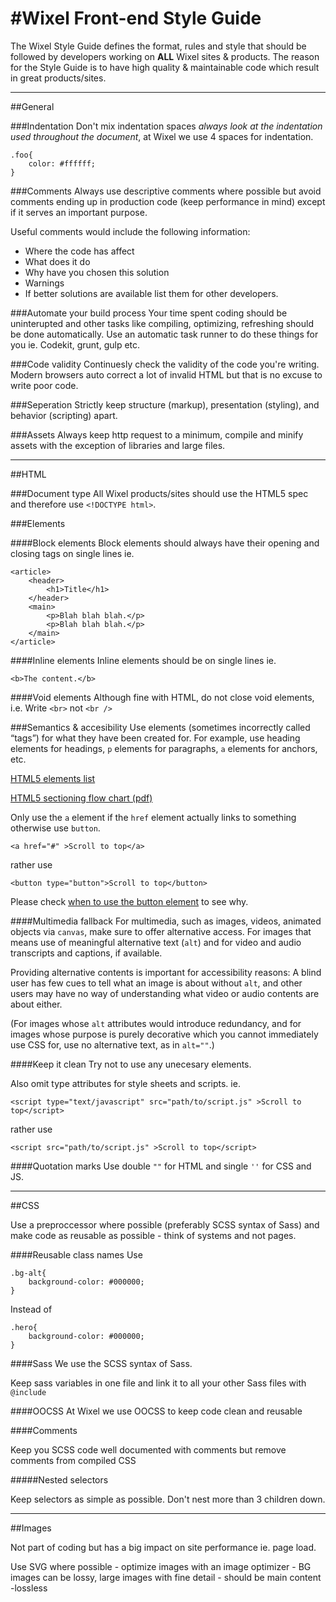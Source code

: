 #Wixel Front-end Style Guide
===

The Wixel Style Guide defines the format, rules and style that should be followed by developers working on **ALL** Wixel sites & products. The reason for the Style Guide is to have high quality & maintainable code which result in great products/sites.


---

##General

###Indentation
Don't mix indentation spaces *always look at the indentation used throughout the document*, at Wixel we use 4 spaces for indentation.

```
.foo{
	color: #ffffff;
}
```

###Comments
Always use descriptive comments where possible but avoid comments ending up in production code (keep performance in mind) except if it serves an important purpose.

Useful comments would include the following information:

* Where the code has affect
* What does it do
* Why have you chosen this solution
* Warnings
* If better solutions are available list them for other developers.

###Automate your build process
Your time spent coding should be uninterupted and other tasks like compiling, optimizing, refreshing should be done automatically. Use an automatic task runner to do these things for you ie. Codekit, grunt, gulp etc.

###Code validity
Continuesly check the validity of the code you're writing. Modern browsers auto correct a lot of invalid HTML but that is no excuse to write poor code.

###Seperation
Strictly keep structure (markup), presentation (styling), and behavior (scripting) apart.

###Assets
Always keep http request to a minimum, compile and minify assets with the exception of libraries and large files.

---

##HTML

###Document type
All Wixel products/sites should use the HTML5 spec and therefore use `<!DOCTYPE html>`.

###Elements

####Block elements
Block elements should always have their opening and closing tags on single lines ie.

```
<article>
	<header>
		<h1>Title</h1>
	</header>
	<main>
		<p>Blah blah blah.</p>
		<p>Blah blah blah.</p>
	</main>
</article>
```

####Inline elements
Inline elements should be on single lines ie.

```
<b>The content.</b>
```

####Void elements
Although fine with HTML, do not close void elements, i.e.
Write `<br>` not `<br />`

###Semantics & accesibility
Use elements (sometimes incorrectly called “tags”) for what they have been created for. For example, use heading elements for headings, `p` elements for paragraphs, `a` elements for anchors, etc.

[HTML5 elements list](https://developer.mozilla.org/en/docs/Web/Guide/HTML/HTML5/HTML5_element_list)

[HTML5 sectioning flow chart (pdf)](http://html5doctor.com/downloads/h5d-sectioning-flowchart.pdf)

Only use the `a` element if the `href` element actually links to something otherwise use `button`.


```
<a href="#" >Scroll to top</a>
```
rather use

```
<button type="button">Scroll to top</button>
```

Please check [when to use the button element](http://css-tricks.com/use-button-element/) to see why.

####Multimedia fallback
For multimedia, such as images, videos, animated objects via `canvas`, make sure to offer alternative access. For images that means use of meaningful alternative text (`alt`) and for video and audio transcripts and captions, if available.

Providing alternative contents is important for accessibility reasons: A blind user has few cues to tell what an image is about without `alt`, and other users may have no way of understanding what video or audio contents are about either.

(For images whose `alt` attributes would introduce redundancy, and for images whose purpose is purely decorative which you cannot immediately use CSS for, use no alternative text, as in `alt=""`.)

####Keep it clean
Try not to use any unecesary elements.

Also omit type attributes for style sheets and scripts. ie.

`<script type="text/javascript" src="path/to/script.js" >Scroll to top</script>`

rather use

`<script src="path/to/script.js" >Scroll to top</script>`

####Quotation marks
Use double `""` for HTML and single `''` for CSS and JS.

---

##CSS

Use a preproccessor where possible (preferably SCSS syntax of Sass) and make code as reusable as possible - think of systems and not pages.

####Reusable class names
Use

```
.bg-alt{
	background-color: #000000;
}
```
Instead of

```
.hero{
	background-color: #000000;
}
```

####Sass
We use the SCSS syntax of Sass.

Keep sass variables in one file and link it to all your other Sass files with `@include`

####OOCSS
At Wixel we use OOCSS to keep code clean and reusable

####Comments

Keep you SCSS code well documented with comments but remove comments from compiled CSS

#####Nested selectors

Keep selectors as simple as possible. Don't nest more than 3 children down.





---

##Images

Not part of coding but has a big impact on site performance ie. page load.

Use SVG where possible - optimize images with an image optimizer - BG images can be lossy, large images with fine detail - should be main content -lossless


